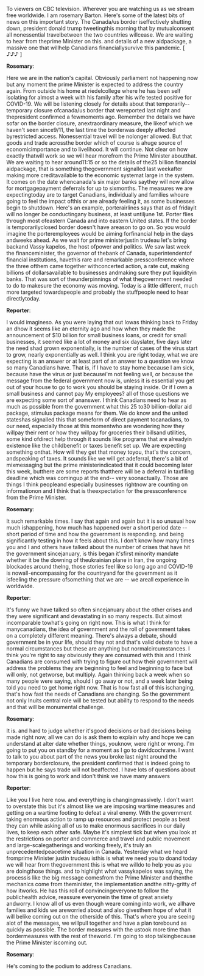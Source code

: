 

To viewers on CBC television.
Wherever you are watching us as we stream free worldwide.
I am rosemary Barton.
Here's some of the latest bits of news on this important story.
The Canada/us border iseffectively shutting down, president donald trump tweetingthis morning that by mutualconsent all nonessential travelbetween the two countries willcease.
We are waiting to hear from theprime Minister on this.
and details of a new aidpackage, a massive one that willhelp Canadians financiallysurvive this pandemic.
[ ♪♪♪ ]



**Rosemary**:

Here we are in the nation's capital.
Obviously parliament not happening now but any moment the prime Minister is expected to address the country again.
From outside his home at riedelcollege where he has been self isolating for almost a week with his family after his wife tested positive for COVID-19. We will be listening closely for details about that temporarily-- temporary closure ofcanada/us border that wereported last night and thepresident confirmed a fewmoments ago.
Remember the details we have sofar on the border closure, anextraordinary measure, the likeof which we haven't seen since9/11, the last time the borderwas deeply affected byrestricted access.
Nonessential travel will be nolonger allowed.
But that goods and trade acrossthe border which of course is ahuge source of economicimportance and to livelihood.
It will continue.
Not clear on how exactly thatwill work so we will hear morefrom the Prime Minister aboutthat.
We are waiting to hear around11:15 or so the details of the25 billion financial aidpackage, that is something thegovernment signalled last weekafter making more creditavailable to the economic systemat large in the system.
It comes on the date whencanada's six major banks saythey will now allow for mortgagepayment deferrals for up to sixmonths.
The measures we are expectingtoday are to target Canadians, individually and families whoare going to feel the impact ofthis or are already feeling it, as some businesses begin to shutdown.
Here's an example, porterairlines says that as of fridayit will no longer be conductingany business, at least untiljune 1st.
Porter flies through most ofeastern Canada and into eastern United states.
If the border is temporarilyclosed border doesn't have areason to go on. So you would imagine the porteremployees would be aiming forfinancial help in the days andweeks ahead.
As we wait for prime ministerjustin trudeau let's bring backand Vassy kapelos, the host ofpower and politics.
We saw last week the financeminister, the governor of thebank of Canada, superintendentof financial institutions, havethis rare and remarkable pressconference where the three ofthem came together withconcerted action, a rate cut, making billions of dollarsavailable to businesses andmaking sure they put liquidityin banks.
That was sort of theunderpinnings of what thegovernment needed to do to makesure the economy was moving.
Today is a little different, much more targeted towardspeople and probably the stuffpeople need to hear directlytoday.



**Reporter**:

I would imagineso.
As you were laying that out Iowas thinking back to Friday an dhow it seems like an eternity ago and how when they made the announcement of $10 billion for small business loans, or credit for small businesses, it seemed like a lot of money and six dayslater, five days later the need shad grown exponentially, is the number of cases of the virus start to grow, nearly exponentially as well.
I think you are right today, what we are expecting is an answer or at least part of an answer to a question we know so many Canadians have.
That is, if I have to stay home because I am sick, because have the virus or just becausei'm not feeling well, or because the message from the federal government now is, unless it is essential you get out of your house to go to work you should be staying inside.
Or if I own a small business and cannot pay My employees? all of those questions we are expecting some sort of ananswer.
I think Canadians need to hear as much as possible from the government what this 25 to30 billion-dollar aid package, stimulus package means for them.
We do know and the united stateshas signalled this that someform of direct payment tocanadians, to our need, especially those at this momentwho are wondering how they willpay their rent or how they willpay for groceries their billsand utilities, some kind ofdirect help through it sounds like programs that are alreadyin existence like the childbenefit or taxes benefit set up. We are expecting something onthat.
How will they get that money toyou, that's the concern, andspeaking of taxes.
It sounds like we will get adeferral, there's a bit of mixmessaging but the prime ministerindicated that it could becoming later this week, butthere are some reports thatthere will be a deferral in taxfiling deadline which was comingup at the end-- very soonactually.
Those are things I think peopleand especially businesses rightnow are counting on informationon and I think that is theexpectation for the pressconference from the Prime Minister.



**Rosemary**:

It such remarkable times.
I say that again and again but it is so unusual how much ishappening, how much has happened over a short period date --short period of time and how the government is responding.
and being significantly testing in how it feels about this.
I don't know how many times you and I and others have talked about the number of crises that have hit the government sincejanuary, is this began it'sfirst minority mandate whether it be the downing of theukrainian plane in Iran, the ongoing blockades around thelng, those stories feel like so long ago and COVID-19 is nowall-encompassing for the countryand for the government as it isfeeling the pressure ofsomething that we are -- we areall experience in worldwide.



**Reporter**:

It's funny we have talked so often sincejanuary about the other crises and they were significant and devastating in so many respects.
But almost incomparable towhat's going on right now.
This is what I think for manycanadians, the idea of government and the roll of government takes on a completely different meaning.
There's always a debate, should government be in your life, should they not and that's valid debate to have a normal circumstances but these are anything but normalcircumstances.
I think you're right to say obviously they are consumed with this and I think Canadians are consumed with trying to figure out how their government will address the problems they are beginning to feel and beginning to face but will only, not getworse, but multiply.
Again thinking back a week when so many people were saying, should I go away or not, and a week later being told you need to get home right now.
That is how fast all of this ischanging, that's how fast the needs of Canadians are changing.
So the government not only Inuits central role will be tested but ability to respond to the needs and that will be monumental challenge.



**Rosemary**:

It is. and hard to judge whether it'sgood decisions or bad decisions being made right now, all we can do is ask them to explain why and hope we can understand at alter date whether things, youknow, were right or wrong.
I'm going to put you on standby for a moment as I go to davidcochrane.
I want to talk to you about part of the news you broke last night around the temporary borderclosure, the president confirmed that is indeed going to happen but he says trade will not beaffected.
I have lots of questions about how this is going to work and idon't think we have many answers



**Reporter**:

Like you I live here now.
and everything is changingmassively.
I don't want to overstate this but it's almost like we are imposing wartime measures and getting on a wartime footing to defeat a viral enemy.
With the government taking enormous action to ramp up resources and protect people as best they can while asking all of us to make enormous sacrifices in our daily lives, to keep each other safe.
Maybe it's simplest tick but when you look at the restrictions on porter and commerce and travel and public movement and large-scalegatherings and working freely, it's truly an unprecedentedpeacetime situation in Canada.
Yesterday what we heard fromprime Minister justin trudeau isthis is what we need you to doand today we will hear from thegovernment this is what we willdo to help you as you are doingthose things.
and to highlight what vassykapelos was saying, the processis like the big message comesfrom the Prime Minister and thenthe mechanics come from theminister, the implementation andthe nitty-gritty of how itworks.
He has this roll of convincingeveryone to follow the publichealth advice, reassure everyonein the time of great anxiety andworry.
I know all of us even though weare coming into work, we allhave families and kids we areworried about and also givesthem hope of what it will belike coming out on the otherside of this.
That's where you are seeing alot of the messages, we willpull together and have a plan torebound as quickly as possible.
The border measures with the ustook more time than bordermeasures with the rest of theworld.
I'm going to stop talkingbecause the Prime Minister iscoming out.



**Rosemary**:

He's coming to the podium to address Canadians.
